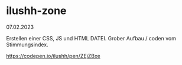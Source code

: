 # ilushh-zone
07.02.2023

Erstellen einer CSS, JS und HTML DATEI.
Grober Aufbau / coden vom Stimmungsindex.

https://codepen.io/ilushh/pen/ZEjZBxe

